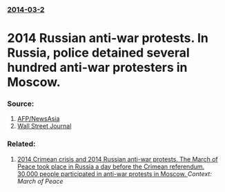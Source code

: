 ### [2014-03-2](/news/2014/03/2/index.md)

# 2014 Russian anti-war protests. In Russia, police detained several hundred anti-war protesters in Moscow. 




### Source:

1. [AFP/NewsAsia](http://www.channelnewsasia.com/news/world/russian-anti-war/1017688.html)
2. [Wall Street Journal](http://online.wsj.com/article/BT-CO-20140302-700553.html)

### Related:

1. [2014 Crimean crisis and 2014 Russian anti-war protests. The March of Peace took place in Russia a day before the Crimean referendum. 30,000 people participated in anti-war protests in Moscow. ](/news/2014/03/15/2014-crimean-crisis-and-2014-russian-anti-war-protests-the-march-of-peace-took-place-in-russia-a-day-before-the-crimean-referendum-30-000.md) _Context: March of Peace_

